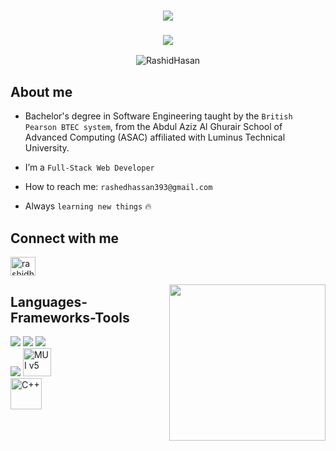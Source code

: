 <h1 align="center">
    <img src="https://readme-typing-svg.herokuapp.com/?font=Courier+New&size=35&color=00FF00&center=true&vCenter=true&width=500&height=70&duration=4000&lines=Hi+There!+👋;+I'm+Rashid+Hasan!;" />
</h1>

<h3 align="center">
    <img src="https://readme-typing-svg.herokuapp.com/?font=Courier+New&size=25&color=00FF00&center=true&vCenter=true&width=500&height=70&duration=4000&lines=I'm+working+on+developing+myself;+To+become+a+Full+Stack+Developer.;">
</h3>

<p align="center"> 
    <img src="https://komarev.com/ghpvc/?username=RashidHasan&label=Profile%20views&color=0e75b6&style=flat" alt="RashidHasan" />
</p>

## About me
<p align="left" style="font-family: Courier New, monospace;">

- Bachelor's degree in Software Engineering taught by the `British Pearson BTEC system`, from the Abdul Aziz Al Ghurair School of Advanced Computing (ASAC) affiliated with Luminus Technical University.
  
- I’m a `Full-Stack Web Developer`
  
- How to reach me: `rashedhassan393@gmail.com`

- Always `learning new things` 🔥
</p>

## Connect with me
<p align="left">
<a href="https://linkedin.com/in/rashidhasanq" target="blank"><img align="center" src="https://raw.githubusercontent.com/rahuldkjain/github-profile-readme-generator/master/src/images/icons/Social/linked-in-alt.svg" alt="rashidhasanq" height="30" width="40" /></a>
</p>

<img align="right" src="https://user-images.githubusercontent.com/63050133/156676671-d5b2e362-97d4-4404-9447-dd71ddfea82f.gif" width=250px/>

## Languages-Frameworks-Tools
<p align="left">
<div align="left">
    <img src="https://skillicons.dev/icons?i=react,bootstrap,html,css" />
    <img src="https://skillicons.dev/icons?i=vscode,github,tailwind,git" />
    <img src="https://skillicons.dev/icons?i=nodejs,javascript,typescript,java" /><br>
    <img src="https://skillicons.dev/icons?i=mongodb,nextjs,mysql" />
    <img src="https://skillicons.dev/icons?i=materialui" width="45" height="45" alt="MUI v5" /> <br>
    <img width="50" src="https://user-images.githubusercontent.com/25181517/192106073-90fffafe-3562-4ff9-a37e-c77a2da0ff58.png" alt="C++" title="C++"/>
</div>
</p>
